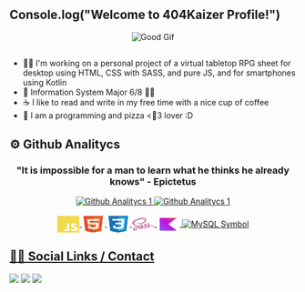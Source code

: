 ## Console.log("Welcome to 404Kaizer Profile!")

<div align="center">
  <img alt="Good Gif" width="834px" src="https://i.pinimg.com/originals/6d/78/71/6d78711d7c8438405ee8a5a50114f9ac.gif"/>
</div>
  
##

- 👨‍💻 I'm working on a personal project of a virtual tabletop RPG sheet for desktop using HTML, CSS with SASS, and pure JS, and for smartphones using Kotlin
- 📖 Information System Major 6/8 🙏🏻
- ☕ I like to read and write in my free time with a nice cup of coffee
- 💛 I am a programming and pizza <🍕3 lover :D

## ⚙ Github Analitycs
<h3 align="center">"It is impossible for a man to learn what he thinks he already knows" - Epictetus</h3>
<div align="center" style="display: inline_block">
  <a href="https://github.com/404Kaizer"</a>
  <img width="48%" alt="Github Analitycs 1" height="180em" src="https://github-readme-stats.vercel.app/api/top-langs/?username=404Kaizer&layout=compact&langs_count=7&theme=vision-friendly-dark"/>
  <img width="48%" alt="Github Analitycs 1" height="180em" src="https://github-readme-stats.vercel.app/api?username=404Kaizer&show_icons=true&theme=vision-friendly-dark&include_all_commits=true&count_private=true"/>
</div>
<div align="center" style="display: inline_block"><br>
  <img alt="JS Symbol" align="center" alt="404Kaizer-JS" height="30" width="40" src="https://raw.githubusercontent.com/devicons/devicon/master/icons/javascript/javascript-plain.svg">
  <img alt="HTML Symbol" align="center" alt="404Kaizer-HTML" height="30" width="40" src="https://raw.githubusercontent.com/devicons/devicon/master/icons/html5/html5-original.svg">
  <img alt="CSS Symbol" align="center" alt="404Kaizer-CSS" height="30" width="40" src="https://raw.githubusercontent.com/devicons/devicon/master/icons/css3/css3-original.svg">
  <img alt="SASS Symbol" align="center" alt="404Kaizer-SASS" height="30" width="40" src="https://raw.githubusercontent.com/devicons/devicon/master/icons/sass/sass-original.svg">
  <img alt="Kotlin Symbol" align="center" alt="404Kaizer-Kotlin" height="30" width="40" src="https://raw.githubusercontent.com/devicons/devicon/master/icons/kotlin/kotlin-original.svg">
  <img alt="MySQL Symbol" align="center" alt="404Kaizer-MySQL" height="30" width="40" src="https://cdn.jsdelivr.net/gh/devicons/devicon/icons/mysql/mysql-original.svg">
</div>
  
## 🙎‍♂️ Social Links / Contact
  
<div> 
  <a href="https://www.linkedin.com/in/hugo-rioss/" target="_blank"><img src="https://img.shields.io/badge/-LinkedIn-%230077B5?style=for-the-badge&logo=linkedin&logoColor=white" target="_blank"></a> 
  <a href="mailto:hugostaq@gmail.com"><img src="https://img.shields.io/badge/-Gmail-%23333?style=for-the-badge&logo=gmail&logoColor=white" target="_blank"></a>
  <a href="https://instagram.com/hugo.rioss" target="_blank"><img src="https://img.shields.io/badge/-Instagram-%23E4405F?style=for-the-badge&logo=instagram&logoColor=white" target="_blank"></a> 
</div>
